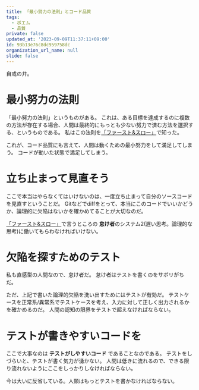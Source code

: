 ```yaml
---
title: 「最小努力の法則」とコード品質
tags:
  - ポエム
  - 品質
private: false
updated_at: '2023-09-09T11:37:11+09:00'
id: 93b13e76c8dc959758dc
organization_url_name: null
slide: false
---
```

自戒の弁。

# 最小努力の法則

「最小努力の法則」というものがある。
これは、ある目標を達成するのに複数の方法が存在する場合、人間は最終的にもっとも少ない努力で済む方法を選択する、というものである。
私はこの法則を[「ファースト&スロー」](https://amzn.to/2GcTTVN)で知った。

これが、コード品質にも言えて、人間は動くための最小努力をして満足してしまう。
コードが動いた状態で満足してしまう。

# 立ち止まって見直そう

ここで本当はやらなくてはいけないのは、一度立ち止まって自分のソースコードを見直すということだ。
Gitなどでdiffをとって、本当にこのコードでいいかどうか、論理的に欠陥はないかを確かめてることが大切なのだ。

[「ファースト&スロー」](https://amzn.to/2GcTTVN)で言うところの **怠け者**のシステム2(遅い思考。論理的な思考)に働いてもらわなければいけない。

# 欠陥を探すためのテスト

私も直感型の人間なので、怠け者だ。
怠け者はテストを書くのをサボリがちだ。

ただ、上記で書いた論理的欠陥を洗い出すためにはテストが有効だ。
テストケースを正常系/異常系でテストケースを考え、入力に対して正しく出力されるかを確かめるのだ。
人間の認知の限界をテストで超えなければならない。

# テストが書きやすいコードを

ここで大事なのは **テストがしやすいコード** であることなのである。
テストをしづらいと、テストが書く気力が湧かない。
人間は低きに流れるので、できる限り流れないようにここをしっかりしなければならない。

今は大いに反省している。人類はもっとテストを書かなければならない。
